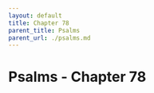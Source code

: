 ```yaml
---
layout: default
title: Chapter 78
parent_title: Psalms
parent_url: ./psalms.md
---
```


# Psalms - Chapter 78
